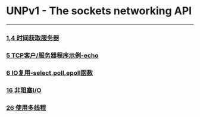 # UNPv1 - The sockets networking API
---



### [1,4 时间获取服务器](intro/)

### [5 TCP客户/服务器程序示例-echo](tcpcliserv/)

### [6 IO复用-select,poll,epoll函数](select/)

### [16 非阻塞I/O](nonblock/)

### [26 使用多线程](threads/)

